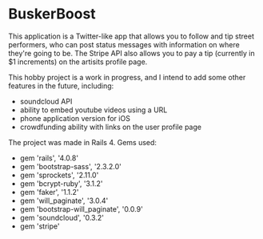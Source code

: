 # BuskerBoost
This application is a Twitter-like app that allows you to follow and tip street performers, who can post status messages with information on where they're going to be.  The Stripe API also allows you to pay a tip (currently in $1 increments) on the artisits profile page. 

This hobby project is a work in progress, and I intend to add some other features in the future, including:
- soundcloud API
- ability to embed youtube videos using a URL
- phone application version for iOS
- crowdfunding ability with links on the user profile page 

The project was made in Rails 4.  Gems used:
- gem 'rails', '4.0.8'
- gem 'bootstrap-sass', '2.3.2.0'
- gem 'sprockets', '2.11.0'
- gem 'bcrypt-ruby', '3.1.2'
- gem 'faker', '1.1.2'
- gem 'will_paginate', '3.0.4'
- gem 'bootstrap-will_paginate', '0.0.9'
- gem 'soundcloud', '0.3.2'
- gem 'stripe'
